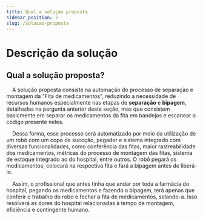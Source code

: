 ```yaml
---
title: Qual a solução proposta
sidebar_position: 7
slug: /solucao-proposta
---
```


# Descrição da solução

## Qual a solução proposta?

&nbsp;&nbsp;&nbsp;&nbsp;A solução proposta consiste na automação do processo de separação e montagem da "Fita de medicamentos", reduzindo a necessidade de recursos humanos especialmente nas etapas de **separação** e **bipagem**, detalhadas na pergunta anterior desta seção, mas que consistem basicmente em separar os medicamentos da fita em bandejas e escanear o código presente neles.  

&nbsp;&nbsp;&nbsp;&nbsp;Dessa forma, esse processo será automatizado por meio da utilização de um robô com um copo de succção, pegador e sistema integrado com diversas funcionalidades, como conferência das fitas, maior rastreabilidade dos medicamentos, métricas do processo de montagem das fitas, sistema de estoque integrado ao do hospital, entre outros. O robô pegará os medicamentos, colocará na respectiva fita e fará a bipagem antes de liberá-lo. 

&nbsp;&nbsp;&nbsp;&nbsp;Assim, o profissional que antes tinha que andar por toda a farmácia do hospital, pegando os medicamentos e fazendo a bipagem, terá apenas que conferir o trabalho do robo e fechar a fita de medicamentos, selando-a. Isso resolverá as dores do hospital relacionadas à tempo de montagem, eficiência e contingente humano.